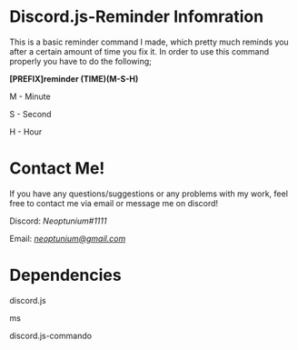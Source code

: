 # Discord.js-Reminder Infomration 

This is a basic reminder command I made, which pretty much reminds you after a certain amount of time you fix it. In order to use this command properly you have to do the following;

**[PREFIX]reminder (TIME)(M-S-H)**

M - Minute

S - Second

H - Hour

# Contact Me!
 If you have any questions/suggestions or any problems with my work, feel free to contact me via email or message me on discord!

 Discord: *Neoptunium#1111*

 Email: *neoptunium@gmail.com*

# Dependencies 

discord.js 

ms  

discord.js-commando
